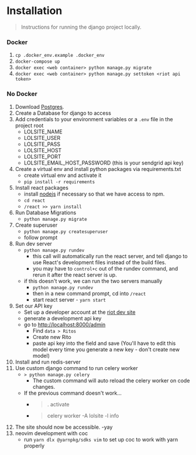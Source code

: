# Installation

> Instructions for running the django project locally.


### Docker
1. `cp .docker_env.example .docker_env`
2. `docker-compose up`
3. `docker exec <web container> python manage.py migrate`
4. `docker exec <web container> python manage.py settoken <riot api token>`


### No Docker
1. Download [Postgres](https://www.postgresql.org/).
2. Create a Database for django to access
3. Add credentials to your environment variables or a `.env` file in the project root
    - LOLSITE\_NAME
    - LOLSITE\_USER
    - LOLSITE\_PASS
    - LOLSITE\_HOST
    - LOLSITE\_PORT
    - LOLSITE\_EMAIL\_HOST\_PASSWORD (this is your sendgrid api key)
4. Create a virtual env and install python packages via requirements.txt
    - create virtual env and activate it
    - `pip install -r requirements`
5. Install react packages
    - install [nodejs](https://nodejs.org/en/) if necessary so that we have access to npm.
    - `cd react`
    - `/react >> yarn install`
6. Run Database Migrations
    - `python manage.py migrate`
7. Create superuser
    - `python manage.py createsuperuser`
    - follow prompt
9. Run dev server
    - `python manage.py rundev`
        - this call will automatically run the react server, and tell django to use React's development files instead of the build files.
        - you may have to `control+c` out of the rundev command, and rerun it after the react server is up.
    - if this doesn't work, we can run the two servers manually
        - `python manage.py rundev`
        - then in a new command prompt, cd into `/react`
        - start react server - `yarn start`
10. Set our API key
    - Set up a developer account at the [riot dev site](https://developer.riotgames.com/)
    - generate a development api key
    - go to [http://localhost:8000/admin](http://localhost:8000/admin)
        - Find `data > Ritos`
        - Create new Rito
        - paste api key into the field and save (You'll have to edit this model every time you generate a new key - don't create new model)
11. Install and run redis-server
12. Use custom django command to run celery worker
    - `> python manage.py celery`
        - The custom command will auto reload the celery worker on code changes.
    - If the previous command doesn't work...
        - > . activate <virtual env>
        - > celery worker -A lolsite -l info
13. The site should now be accessible. -yay
14. neovim development with coc
    - run `yarn dlx @yarnpkg/sdks vim` to set up coc to work with yarn properly
